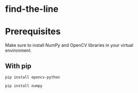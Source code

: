# find-the-line




# Prerequisites

Make sure to install NumPy and OpenCV libraries in your virtual environment.


With pip
---
```
pip install opencv-python
```
```
pip install numpy
```
